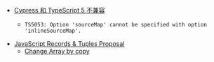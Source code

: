 - [Cypress 和 TypeScript 5 不兼容](https://github.com/cypress-io/cypress/issues/26203)
	- ```
	  TS5053: Option 'sourceMap' cannot be specified with option 'inlineSourceMap'.
	  ```
- [JavaScript Records & Tuples Proposal](https://github.com/tc39/proposal-record-tuple#record-and-tuple-standard-library-support)
	- [Change Array by copy](https://github.com/tc39/proposal-change-array-by-copy)